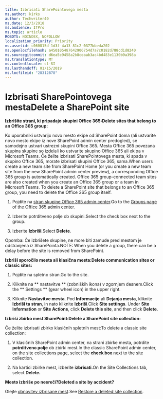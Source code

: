 ```yaml
---
title: Izbrisati SharePointovega mesta
ms.author: kirks
author: Techwriter40
ms.date: 12/3/2018
ms.audience: ITPro
ms.topic: article
ROBOTS: NOINDEX, NOFOLLOW
localization_priority: Priority
ms.assetid: c060815d-1d3f-4a13-81c2-0377bbeda202
ms.openlocfilehash: a450105487642906754d7a7c0182d788cd1d8240
ms.sourcegitcommit: d6ea5e9458a2b8ceaab3ac4bd483e1130b9a398a
ms.translationtype: MT
ms.contentlocale: sl-SI
ms.lasthandoff: 01/15/2019
ms.locfileid: "28312878"
---
```

# <a name="delete-a-sharepoint-site"></a><span data-ttu-id="4e8f0-102">Izbrisati SharePointovega mesta</span><span class="sxs-lookup"><span data-stu-id="4e8f0-102">Delete a SharePoint site</span></span>

 <span data-ttu-id="4e8f0-103">**Izbrišite strani, ki pripadajo skupini Office 365:**</span><span class="sxs-lookup"><span data-stu-id="4e8f0-103">**Delete sites that belong to an Office 365 group:**</span></span>
  
<span data-ttu-id="4e8f0-p101">Ko uporabniki ustvarijo novo mesto ekipe od SharePoint doma (ali ustvarite novo mesto ekipe iz nove SharePoint admin center predogled), se samodejno ustvari ustrezni skupini Office 365. Mesta Office 365 povezana skupina skupine so izdelali ko ustvarite skupino Office 365 ali ekipa v Microsoft Teams. Če želite izbrisati SharePointovega mesta, ki spada v skupino Office 365, morate izbrisati skupini Office 365, sama.</span><span class="sxs-lookup"><span data-stu-id="4e8f0-p101">When users create a new team site from SharePoint Home (or you create a new team site from the new SharePoint admin center preview), a corresponding Office 365 group is automatically created. Office 365 group-connected team sites are also created when you create an Office 365 group or a team in Microsoft Teams. To delete a SharePoint site that belongs to an Office 365 group, you need to delete the Office 365 group itself.</span></span> 
  
1. <span data-ttu-id="4e8f0-107">Pojdite na [stran skupine Office 365 admin center](https://portal.office.com/adminportal/home#/groups).</span><span class="sxs-lookup"><span data-stu-id="4e8f0-107">Go to the [Groups page of the Office 365 admin center](https://portal.office.com/adminportal/home#/groups).</span></span>
  
2. <span data-ttu-id="4e8f0-108">Izberite potrditveno polje ob skupini.</span><span class="sxs-lookup"><span data-stu-id="4e8f0-108">Select the check box next to the group.</span></span>
  
3. <span data-ttu-id="4e8f0-109">Izberite **Izbriši**.</span><span class="sxs-lookup"><span data-stu-id="4e8f0-109">Select **Delete**.</span></span> 
  
<span data-ttu-id="4e8f0-110">Opomba: Če izbrišete skupine, ne more biti zamude pred mestom je odstranjena iz SharePointa.</span><span class="sxs-lookup"><span data-stu-id="4e8f0-110">NOTE: When you delete a group, there can be a delay before the site is removed from SharePoint.</span></span>
  
 <span data-ttu-id="4e8f0-111">**Izbriši sporočilo mesta ali klasična mesta:**</span><span class="sxs-lookup"><span data-stu-id="4e8f0-111">**Delete communication sites or classic sites:**</span></span>
  
1. <span data-ttu-id="4e8f0-112">Pojdite na spletno stran.</span><span class="sxs-lookup"><span data-stu-id="4e8f0-112">Go to the site.</span></span>
  
2. <span data-ttu-id="4e8f0-113">Kliknite na \*\* nastavitve \*\* (zobniških ikona) v zgornjem desnem.</span><span class="sxs-lookup"><span data-stu-id="4e8f0-113">Click the \*\* Settings \*\* (gear wheel icon) in the upper right.</span></span> 
  
3. <span data-ttu-id="4e8f0-p102">Kliknite **Nastavitve mesta**. Pod **Informacije** ali **Dejanja mesta**, kliknite **Izbriši ta stran**, in nato kliknite **Izbriši**.</span><span class="sxs-lookup"><span data-stu-id="4e8f0-p102">Click **Site settings**. Under **Site Information** or **Site Actions**, click **Delete this site**, and then click **Delete**.</span></span> 
  
 <span data-ttu-id="4e8f0-116">**Izbriši zbirko mest SharePoint:**</span><span class="sxs-lookup"><span data-stu-id="4e8f0-116">**Delete a SharePoint site collection:**</span></span>
  
<span data-ttu-id="4e8f0-117">Če želite izbrisati zbirko klasičnih spletnih mest:</span><span class="sxs-lookup"><span data-stu-id="4e8f0-117">To delete a classic site collection:</span></span>
  
1. <span data-ttu-id="4e8f0-118">V klasičnih SharePoint admin center, na strani zbirke mesta, potrdite **potrditveno polje** ob zbirki mest.</span><span class="sxs-lookup"><span data-stu-id="4e8f0-118">In the classic SharePoint admin center, on the site collections page, select the **check box** next to the site collection.</span></span> 
  
2. <span data-ttu-id="4e8f0-119">Na kartici zbirke mest, izberite **izbrisati.**</span><span class="sxs-lookup"><span data-stu-id="4e8f0-119">On the Site Collections tab, select **Delete.**</span></span>
  
 <span data-ttu-id="4e8f0-120">**Mesto izbriše po nesreči?**</span><span class="sxs-lookup"><span data-stu-id="4e8f0-120">**Deleted a site by accident?**</span></span>
  
<span data-ttu-id="4e8f0-121">Glejte [obnovitev izbrisane mest](https://go.microsoft.com/fwlink/?linkid=867660).</span><span class="sxs-lookup"><span data-stu-id="4e8f0-121">See [Restore a deleted site collection](https://go.microsoft.com/fwlink/?linkid=867660).</span></span>
  


